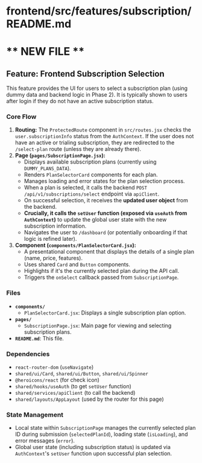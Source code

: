 
# frontend/src/features/subscription/README.md
# ** NEW FILE **

## Feature: Frontend Subscription Selection

This feature provides the UI for users to select a subscription plan (using dummy data and backend logic in Phase 2). It is typically shown to users after login if they do not have an active subscription status.

### Core Flow

1.  **Routing:** The `ProtectedRoute` component in `src/routes.jsx` checks the `user.subscriptionInfo` status from the `AuthContext`. If the user does not have an active or trialing subscription, they are redirected to the `/select-plan` route (unless they are already there).
2.  **Page (`pages/SubscriptionPage.jsx`):**
    *   Displays available subscription plans (currently using `DUMMY_PLANS_DATA`).
    *   Renders `PlanSelectorCard` components for each plan.
    *   Manages loading and error states for the plan selection process.
    *   When a plan is selected, it calls the backend `POST /api/v1/subscriptions/select` endpoint via `apiClient`.
    *   On successful selection, it receives the **updated user object** from the backend.
    *   **Crucially, it calls the `setUser` function (exposed via `useAuth` from `AuthContext`)** to update the global user state with the new subscription information.
    *   Navigates the user to `/dashboard` (or potentially onboarding if that logic is refined later).
3.  **Component (`components/PlanSelectorCard.jsx`):**
    *   A presentational component that displays the details of a single plan (name, price, features).
    *   Uses shared `Card` and `Button` components.
    *   Highlights if it's the currently selected plan during the API call.
    *   Triggers the `onSelect` callback passed from `SubscriptionPage`.

### Files

*   **`components/`**
    *   `PlanSelectorCard.jsx`: Displays a single subscription plan option.
*   **`pages/`**
    *   `SubscriptionPage.jsx`: Main page for viewing and selecting subscription plans.
*   **`README.md`**: This file.

### Dependencies

*   `react-router-dom` (`useNavigate`)
*   `shared/ui/Card`, `shared/ui/Button`, `shared/ui/Spinner`
*   `@heroicons/react` (for check icon)
*   `shared/hooks/useAuth` (to get `setUser` function)
*   `shared/services/apiClient` (to call the backend)
*   `shared/layouts/AppLayout` (used by the router for this page)

### State Management

*   Local state within `SubscriptionPage` manages the currently selected plan ID during submission (`selectedPlanId`), loading state (`isLoading`), and error messages (`error`).
*   Global user state (including subscription status) is updated via `AuthContext`'s `setUser` function upon successful plan selection.